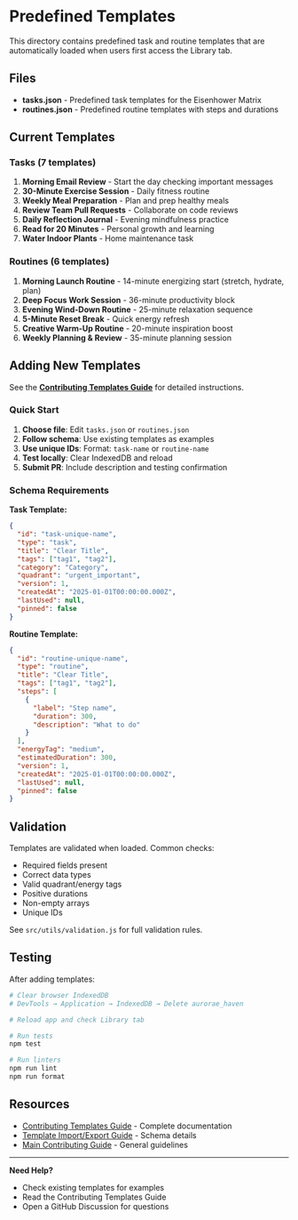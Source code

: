 # Predefined Templates

This directory contains predefined task and routine templates that are automatically loaded when users first access the Library tab.

## Files

- **tasks.json** - Predefined task templates for the Eisenhower Matrix
- **routines.json** - Predefined routine templates with steps and durations

## Current Templates

### Tasks (7 templates)

1. **Morning Email Review** - Start the day checking important messages
2. **30-Minute Exercise Session** - Daily fitness routine
3. **Weekly Meal Preparation** - Plan and prep healthy meals
4. **Review Team Pull Requests** - Collaborate on code reviews
5. **Daily Reflection Journal** - Evening mindfulness practice
6. **Read for 20 Minutes** - Personal growth and learning
7. **Water Indoor Plants** - Home maintenance task

### Routines (6 templates)

1. **Morning Launch Routine** - 14-minute energizing start (stretch, hydrate, plan)
2. **Deep Focus Work Session** - 36-minute productivity block
3. **Evening Wind-Down Routine** - 25-minute relaxation sequence
4. **5-Minute Reset Break** - Quick energy refresh
5. **Creative Warm-Up Routine** - 20-minute inspiration boost
6. **Weekly Planning & Review** - 35-minute planning session

## Adding New Templates

See the **[Contributing Templates Guide](../../../docs/CONTRIBUTING_TEMPLATES.md)** for detailed instructions.

### Quick Start

1. **Choose file**: Edit `tasks.json` or `routines.json`
2. **Follow schema**: Use existing templates as examples
3. **Use unique IDs**: Format: `task-name` or `routine-name`
4. **Test locally**: Clear IndexedDB and reload
5. **Submit PR**: Include description and testing confirmation

### Schema Requirements

**Task Template:**

```json
{
  "id": "task-unique-name",
  "type": "task",
  "title": "Clear Title",
  "tags": ["tag1", "tag2"],
  "category": "Category",
  "quadrant": "urgent_important",
  "version": 1,
  "createdAt": "2025-01-01T00:00:00.000Z",
  "lastUsed": null,
  "pinned": false
}
```

**Routine Template:**

```json
{
  "id": "routine-unique-name",
  "type": "routine",
  "title": "Clear Title",
  "tags": ["tag1", "tag2"],
  "steps": [
    {
      "label": "Step name",
      "duration": 300,
      "description": "What to do"
    }
  ],
  "energyTag": "medium",
  "estimatedDuration": 300,
  "version": 1,
  "createdAt": "2025-01-01T00:00:00.000Z",
  "lastUsed": null,
  "pinned": false
}
```

## Validation

Templates are validated when loaded. Common checks:

- Required fields present
- Correct data types
- Valid quadrant/energy tags
- Positive durations
- Non-empty arrays
- Unique IDs

See `src/utils/validation.js` for full validation rules.

## Testing

After adding templates:

```bash
# Clear browser IndexedDB
# DevTools → Application → IndexedDB → Delete aurorae_haven

# Reload app and check Library tab

# Run tests
npm test

# Run linters
npm run lint
npm run format
```

## Resources

- [Contributing Templates Guide](../../../docs/CONTRIBUTING_TEMPLATES.md) - Complete documentation
- [Template Import/Export Guide](../../../docs/TEMPLATE_IMPORT_EXPORT.md) - Schema details
- [Main Contributing Guide](../../../CONTRIBUTING.md) - General guidelines

---

**Need Help?**

- Check existing templates for examples
- Read the Contributing Templates Guide
- Open a GitHub Discussion for questions
